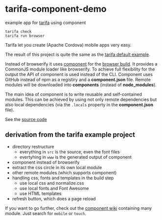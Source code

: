 tarifa-component-demo
=====================

example app for [tarifa](http://tarifa.tools) using component

```
tarifa check
tarifa run browser
```

Tarifa let you create (Apache Cordova) mobile apps very easy.

The result of this project is quite the same as the [tarifa default example](https://github.com/TarifaTools/tarifa/tree/master/template/project).

Instead of browserify it uses [component](https://github.com/componentjs/component) for the [browser build](https://github.com/timaschew/tarifa-component-demo/blob/master/project/bin/build.js). It provides a CommonJS module loader like browserify. To achieve full flexibility for the output the API of component is used instead of the CLI. Component uses GitHub instead of npm as a registiry and a __component.json__ file. Remote modules will be downloaded into __components__ (instead of __node_modules__).

The main idea of component is to write reusable and self-contained modules. This can be achieved by using not only remote dependencies but also local dependencies (via the `.locals` property in the __component.json__ file).

See the [source code](https://github.com/timaschew/tarifa-component-demo/tree/master/project)

## derivation from the tarifa example project
- directory restructure 
  - everything in `src` is the source, even the font files
  - evertyhing in `www` is the generated output of component
- component instead of browserify
- extract the css circle in its own local module
- other remote modules (which supports component)
- handling css, fonts and templates in the build step
  - use local css and normalize.css
  - use local fonts and Font Awesome
  - use HTML templates
- refresh button, which does a page reload

If you want to go further, check out the 
[component wiki](https://github.com/componentjs/component/wiki/Components) 
containing many module. Just search for `mobile` or `touch`.